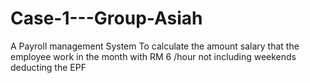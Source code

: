 # Case-1---Group-Asiah
A Payroll management System 
To calculate the amount salary that the employee work in the month
with RM 6 /hour not including weekends 
deducting the EPF
